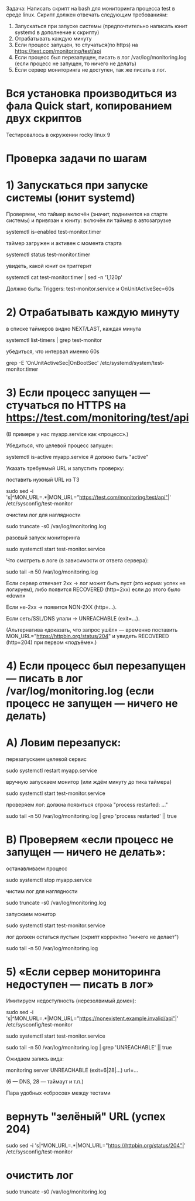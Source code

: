 Задача:
 Написать скрипт на bash для мониторинга процесса test в среде
 linux. Скрипт должен отвечать следующим требованиям:
 1. Запускаться при запуске системы (предпочтительно написать юнит
 systemd в дополнение к скрипту)
 2. Отрабатывать каждую минуту
 3. Если процесс запущен, то стучаться(по https) на
 https://test.com/monitoring/test/api
 4. Если процесс был перезапущен, писать в лог /var/log/monitoring.log
 (если процесс не запущен, то ничего не делать)
 5. Если сервер мониторинга не доступен, так же писать в лог.
 # Вся установка производиться из фала Quick start, копированием двух скриптов
   Тестировалось в окружении rocky linux 9
 # Проверка задачи по шагам

# 1) Запускаться при запуске системы (юнит systemd)
 Проверяем, что таймер включён (значит, поднимется на старте системы) и привязан к юниту:
 включён ли таймер в автозагрузке
 
systemctl is-enabled test-monitor.timer

 таймер загружен и активен с момента старта
 
systemctl status test-monitor.timer

 увидеть, какой юнит он триггерит
 
systemctl cat test-monitor.timer | sed -n '1,120p'

 Должно быть: Triggers: test-monitor.service и OnUnitActiveSec=60s

# 2) Отрабатывать каждую минуту
 в списке таймеров видно NEXT/LAST, каждая минута
 
systemctl list-timers | grep test-monitor

 убедиться, что интервал именно 60s
 
grep -E 'OnUnitActiveSec|OnBootSec' /etc/systemd/system/test-monitor.timer

# 3) Если процесс запущен — стучаться по HTTPS на https://test.com/monitoring/test/api

 (В примере у нас myapp.service как «процесс».)

 Убедиться, что целевой процесс запущен:
 
systemctl is-active myapp.service   # должно быть "active"

 Указать требуемый URL и запустить проверку:
 
 поставить нужный URL из ТЗ
 
sudo sed -i 's|^MON_URL=.*|MON_URL="https://test.com/monitoring/test/api"|' /etc/sysconfig/test-monitor

 очистим лог для наглядности
 
sudo truncate -s0 /var/log/monitoring.log

 разовый запуск мониторинга
 
sudo systemctl start test-monitor.service

 Что смотреть в логе (в зависимости от ответа сервера):
 
sudo tail -n 50 /var/log/monitoring.log

 Если сервер отвечает 2xx → лог может быть пуст (это норма: успех не логируем), либо появится RECOVERED (http=2xx) если до этого было «down»
 
 Если не-2xx → появится NON-2XX (http=...).
 
 Если сеть/SSL/DNS упали → UNREACHABLE (exit=...).
 
 (Альтернатива «доказать, что запрос ушёл» — временно поставить MON_URL="https://httpbin.org/status/204" и увидеть RECOVERED (http=204) при первом «подъёме».)

# 4) Если процесс был перезапущен — писать в лог /var/log/monitoring.log (если процесс не запущен — ничего не делать)
# A) Ловим перезапуск:
 перезапускаем целевой сервис
 
sudo systemctl restart myapp.service

 вручную запускаем монитор (или ждём минуту до тика таймера)
 
sudo systemctl start test-monitor.service

 проверяем лог: должна появиться строка "process restarted: ..."
 
sudo tail -n 50 /var/log/monitoring.log | grep 'process restarted' || true

# B) Проверяем «если процесс не запущен — ничего не делать»:
 останавливаем процесс
 
sudo systemctl stop myapp.service

 чистим лог для наглядности
 
sudo truncate -s0 /var/log/monitoring.log

 запускаем монитор
 
sudo systemctl start test-monitor.service

 лог должен остаться пустым (скрипт корректно "ничего не делает")
 
sudo tail -n 50 /var/log/monitoring.log

# 5) «Если сервер мониторинга недоступен — писать в лог»
 Имитируем недоступность (нерезолвимый домен):
 
sudo sed -i 's|^MON_URL=.*|MON_URL="https://nonexistent.example.invalid/api"|' /etc/sysconfig/test-monitor

sudo systemctl start test-monitor.service

sudo tail -n 50 /var/log/monitoring.log | grep 'UNREACHABLE' || true

Ожидаем запись вида:

monitoring server UNREACHABLE (exit=6|28|...) url=...

(6 — DNS, 28 — таймаут и т.п.)

Пара удобных «сбросов» между тестами

# вернуть "зелёный" URL (успех 204)

sudo sed -i 's|^MON_URL=.*|MON_URL="https://httpbin.org/status/204"|' /etc/sysconfig/test-monitor

# очистить лог

sudo truncate -s0 /var/log/monitoring.log




